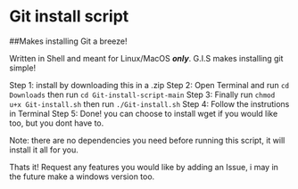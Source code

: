 # Git install script
##Makes installing Git a breeze!

Written in Shell and meant for Linux/MacOS ***only***. G.I.S makes installing git simple!

Step 1: install by downloading this in a .zip
Step 2: Open Terminal and run `cd Downloads` then run `cd Git-install-script-main`
Step 3: Finally run `chmod u+x Git-install.sh` then run `./Git-install.sh` 
Step 4: Follow the instrutions in Terminal
Step 5: Done! you can choose to install wget if you would like too, but you dont have to.

Note: there are no dependencies you need before running this script, it will install it all for you.

Thats it! Request any features you would like by adding an Issue, i may in the future make a windows version too. 

